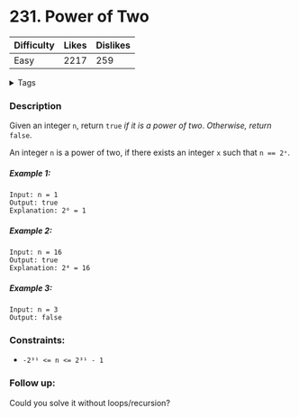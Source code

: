 # 231. Power of Two

| Difficulty | Likes | Dislikes |
| ---------- | ----- | -------- |
| Easy       | 2217  | 259      |

<details>
<summary>Tags</summary>

`Math` | `Bit Manipulation` | `Recursion`

</details>

### Description

Given an integer `n`, return `true` _if it is a power of two_. _Otherwise, return_ `false`.

An integer `n` is a power of two, if there exists an integer `x` such that `n == 2ˣ`.

##### Example 1:

```
Input: n = 1
Output: true
Explanation: 2⁰ = 1
```

##### Example 2:

```
Input: n = 16
Output: true
Explanation: 2⁴ = 16
```

##### Example 3:

```
Input: n = 3
Output: false
```

### Constraints:

-   `-2³¹ <= n <= 2³¹ - 1`

### Follow up:

Could you solve it without loops/recursion?
